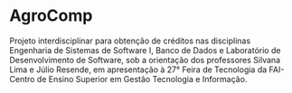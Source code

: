 # AgroComp
Projeto interdisciplinar para obtenção de créditos nas disciplinas Engenharia de Sistemas de Software I, Banco de Dados e Laboratório de Desenvolvimento de Software, sob a orientação dos professores Silvana Lima e Júlio Resende, em apresentação à 27° Feira de Tecnologia da FAI- Centro de Ensino Superior em Gestão Tecnologia e Informação.
